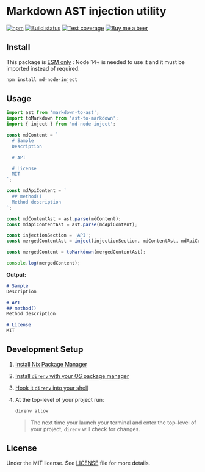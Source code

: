 # Markdown AST injection utility

[![npm](https://img.shields.io/npm/v/md-node-inject.svg)](https://www.npmjs.com/package/md-node-inject)
[![Build status](https://gitlab.com/demsking/md-node-inject/badges/master/pipeline.svg)](https://gitlab.com/demsking/md-node-inject/pipelines)
[![Test coverage](https://gitlab.com/demsking/md-node-inject/badges/master/coverage.svg)](https://gitlab.com/demsking/md-node-inject/pipelines)
[![Buy me a beer](https://img.shields.io/badge/Buy%20me-a%20beer-1f425f.svg)](https://www.buymeacoffee.com/demsking)

## Install

This package is [ESM only](https://gist.github.com/sindresorhus/a39789f98801d908bbc7ff3ecc99d99c)
: Node 14+ is needed to use it and it must be imported instead of required.

```sh
npm install md-node-inject
```

## Usage

```js
import ast from 'markdown-to-ast';
import toMarkdown from 'ast-to-markdown';
import { inject } from 'md-node-inject';

const mdContent = `
  # Sample
  Description

  # API

  # License
  MIT
`;

const mdApiContent = `
  ## method()
  Method description
`;

const mdContentAst = ast.parse(mdContent);
const mdApiContentAst = ast.parse(mdApiContent);

const injectionSection = 'API';
const mergedContentAst = inject(injectionSection, mdContentAst, mdApiContentAst);

const mergedContent = toMarkdown(mergedContentAst);

console.log(mergedContent);
```

**Output:**

```md
# Sample
Description

# API
## method()
Method description

# License
MIT
```

## Development Setup

1. [Install Nix Package Manager](https://nixos.org/manual/nix/stable/installation/installing-binary.html)

2. [Install `direnv` with your OS package manager](https://direnv.net/docs/installation.html#from-system-packages)

3. [Hook it `direnv` into your shell](https://direnv.net/docs/hook.html)

4. At the top-level of your project run:

   ```sh
   direnv allow
   ```

   > The next time your launch your terminal and enter the top-level of your
   > project, `direnv` will check for changes.

## License

Under the MIT license. See [LICENSE](https://gitlab.com/demsking/md-node-inject/blob/master/LICENSE) file for more details.
